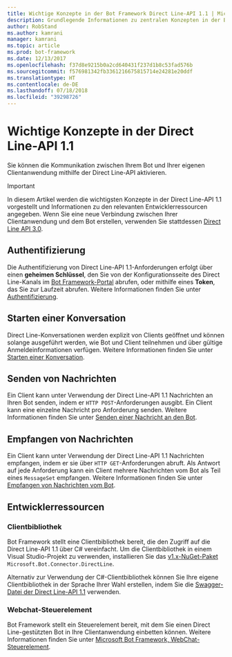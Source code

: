 ```yaml
---
title: Wichtige Konzepte in der Bot Framework Direct Line-API 1.1 | Microsoft-Dokumentation
description: Grundlegende Informationen zu zentralen Konzepten in der Bot Framework Direct Line-API 1.1.
author: RobStand
ms.author: kamrani
manager: kamrani
ms.topic: article
ms.prod: bot-framework
ms.date: 12/13/2017
ms.openlocfilehash: f37d8e9215b0a2cd640431f237d1b8c53fad576b
ms.sourcegitcommit: f576981342fb3361216675815714e24281e20ddf
ms.translationtype: HT
ms.contentlocale: de-DE
ms.lasthandoff: 07/18/2018
ms.locfileid: "39298726"
---
```

# <a name="key-concepts-in-direct-line-api-11"></a>Wichtige Konzepte in der Direct Line-API 1.1

Sie können die Kommunikation zwischen Ihrem Bot und Ihrer eigenen Clientanwendung mithilfe der Direct Line-API aktivieren. 

> [!IMPORTANT]
> In diesem Artikel werden die wichtigsten Konzepte in der Direct Line-API 1.1 vorgestellt und Informationen zu den relevanten Entwicklerressourcen angegeben. Wenn Sie eine neue Verbindung zwischen Ihrer Clientanwendung und dem Bot erstellen, verwenden Sie stattdessen [Direct Line API 3.0](bot-framework-rest-direct-line-3-0-concepts.md).

## <a name="authentication"></a>Authentifizierung

Die Authentifizierung von Direct Line-API 1.1-Anforderungen erfolgt über einen **geheimen Schlüssel**, den Sie von der Konfigurationsseite des Direct Line-Kanals im <a href="https://dev.botframework.com/" target="_blank">Bot Framework-Portal</a> abrufen, oder mithilfe eines **Token**, das Sie zur Laufzeit abrufen.  Weitere Informationen finden Sie unter [Authentifizierung](bot-framework-rest-direct-line-1-1-authentication.md).

## <a name="starting-a-conversation"></a>Starten einer Konversation

Direct Line-Konversationen werden explizit von Clients geöffnet und können solange ausgeführt werden, wie Bot und Client teilnehmen und über gültige Anmeldeinformationen verfügen. Weitere Informationen finden Sie unter [Starten einer Konversation](bot-framework-rest-direct-line-1-1-start-conversation.md).

## <a name="sending-messages"></a>Senden von Nachrichten

Ein Client kann unter Verwendung der Direct Line-API 1.1 Nachrichten an Ihren Bot senden, indem er `HTTP POST`-Anforderungen ausgibt. Ein Client kann eine einzelne Nachricht pro Anforderung senden. Weitere Informationen finden Sie unter [Senden einer Nachricht an den Bot](bot-framework-rest-direct-line-1-1-send-message.md).

## <a name="receiving-messages"></a>Empfangen von Nachrichten

Ein Client kann unter Verwendung der Direct Line-API 1.1 Nachrichten empfangen, indem er sie über `HTTP GET`-Anforderungen abruft. Als Antwort auf jede Anforderung kann ein Client mehrere Nachrichten vom Bot als Teil eines `MessageSet` empfangen. Weitere Informationen finden Sie unter [Empfangen von Nachrichten vom Bot](bot-framework-rest-direct-line-1-1-receive-messages.md).

## <a name="developer-resources"></a>Entwicklerressourcen

### <a name="client-library"></a>Clientbibliothek

Bot Framework stellt eine Clientbibliothek bereit, die den Zugriff auf die Direct Line-API 1.1 über C# vereinfacht. Um die Clientbibliothek in einem Visual Studio-Projekt zu verwenden, installieren Sie das <a href="https://www.nuget.org/packages/Microsoft.Bot.Connector.DirectLine/1.1.1" target="_blank">v1.x-NuGet-Paket</a> `Microsoft.Bot.Connector.DirectLine`. 

Alternativ zur Verwendung der C#-Clientbibliothek können Sie Ihre eigene Clientbibliothek in der Sprache Ihrer Wahl erstellen, indem Sie die <a href="https://docs.botframework.com/en-us/restapi/directline/swagger.json" target="_blank">Swagger-Datei der Direct Line-API 1.1</a> verwenden.

### <a name="web-chat-control"></a>Webchat-Steuerelement 

Bot Framework stellt ein Steuerelement bereit, mit dem Sie einen Direct Line-gestützten Bot in Ihre Clientanwendung einbetten können. Weitere Informationen finden Sie unter <a href="https://github.com/Microsoft/BotFramework-WebChat" target="_blank">Microsoft Bot Framework, WebChat-Steuerelement</a>.
